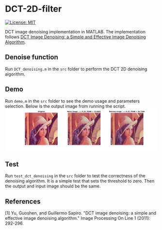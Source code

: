 # DCT-2D-filter
[![License: MIT](https://img.shields.io/badge/License-MIT-yellow.svg)](https://opensource.org/licenses/MIT)


DCT image denoising implementation in MATLAB. The implementation follows [DCT Image Denoising: a Simple and Effective Image
Denoising Algorithm](#1).

## Denoise function
Run `DCT_denoising.m` in the `src` folder to perform the DCT 2D denoising algorithm.


## Demo
Run `demo.m` in the `src` folder to see the demo usage and parameters selection. Below is the output image from running the script.
![Demo result](/img/denoise_result_illustration.jpg)


## Test
Run `test_dct_denoising` in the `src` folder to test the correctness of the denoising algorithm. It is a simple test that sets the threshold to zero. Then the output and input image should be the same.


## References
<a id="1">[1]</a> 
Yu, Guoshen, and Guillermo Sapiro. "DCT image denoising: a simple and effective image denoising algorithm." Image Processing On Line 1 (2011): 292-296.
